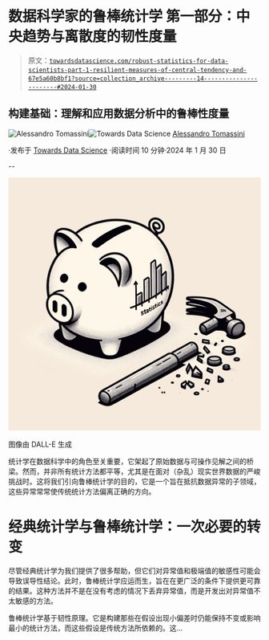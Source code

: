 # 数据科学家的鲁棒统计学 第一部分：中央趋势与离散度的韧性度量

> 原文：[`towardsdatascience.com/robust-statistics-for-data-scientists-part-1-resilient-measures-of-central-tendency-and-67e5a60b8bf1?source=collection_archive---------14-----------------------#2024-01-30`](https://towardsdatascience.com/robust-statistics-for-data-scientists-part-1-resilient-measures-of-central-tendency-and-67e5a60b8bf1?source=collection_archive---------14-----------------------#2024-01-30)

## 构建基础：理解和应用数据分析中的鲁棒性度量

[](https://medium.com/@le_Tomassini?source=post_page---byline--67e5a60b8bf1--------------------------------)![Alessandro Tomassini](https://medium.com/@le_Tomassini?source=post_page---byline--67e5a60b8bf1--------------------------------)[](https://towardsdatascience.com/?source=post_page---byline--67e5a60b8bf1--------------------------------)![Towards Data Science](https://towardsdatascience.com/?source=post_page---byline--67e5a60b8bf1--------------------------------) [Alessandro Tomassini](https://medium.com/@le_Tomassini?source=post_page---byline--67e5a60b8bf1--------------------------------)

·发布于 [Towards Data Science](https://towardsdatascience.com/?source=post_page---byline--67e5a60b8bf1--------------------------------) ·阅读时间 10 分钟·2024 年 1 月 30 日

--

![](img/768cfc2134084b1fe15efc68c7cc3270.png)

图像由 DALL-E 生成

统计学在数据科学中的角色至关重要，它架起了原始数据与可操作见解之间的桥梁。然而，并非所有统计方法都平等，尤其是在面对（杂乱）现实世界数据的严峻挑战时。这将我们引向鲁棒统计学的目的，它是一个旨在抵抗数据异常的子领域，这些异常常常使传统统计方法偏离正确的方向。

# 经典统计学与鲁棒统计学：一次必要的转变

尽管经典统计学为我们提供了很多帮助，但它们对异常值和极端值的敏感性可能会导致误导性结论。此时，鲁棒统计学应运而生，旨在在更广泛的条件下提供更可靠的结果。这种方法并不是在没有考虑的情况下丢弃异常值，而是开发出对异常值不太敏感的方法。

鲁棒统计学基于韧性原理。它是构建那些在假设出现小偏差时仍能保持不变或影响最小的统计方法，而这些假设是传统方法所依赖的。这…
